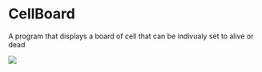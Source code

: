 # CellBoard
A program that displays a board of cell that can be indivualy set to alive or dead

![](https://media.giphy.com/media/axJQUdzDVQkp2lXfWA/giphy.gif)
